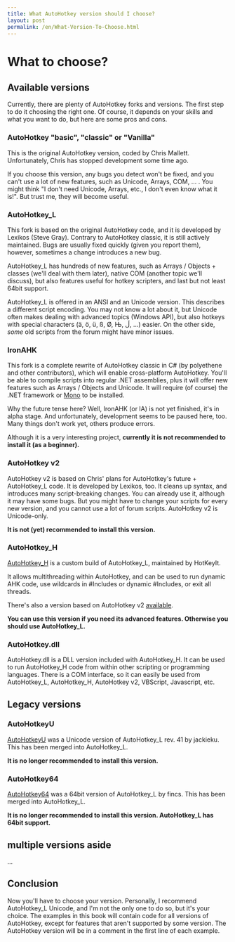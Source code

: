```yaml
---
title: What AutoHotkey version should I choose?
layout: post
permalink: /en/What-Version-To-Choose.html
---
```


# What to choose?

## Available versions
Currently, there are plenty of AutoHotkey forks and versions. The first step to do it choosing the right one.
Of course, it depends on your skills and what you want to do, but here are some pros and cons.

### AutoHotkey "basic", "classic" or "Vanilla"
This is the original AutoHotkey version, coded by Chris Mallett. Unfortunately, Chris has stopped development some time ago.

If you choose this version, any bugs you detect won't be fixed, and you can't use a lot of new features, such as Unicode, Arrays, COM, ... . You might think "I don't need Unicode, Arrays, etc., I don't even know what it is!". But trust me, they will become useful.

### AutoHotkey\_L
This fork is based on the original AutoHotkey code, and it is developed by Lexikos (Steve Gray). Contrary to AutoHotkey classic, it is still actively maintained.
Bugs are usually fixed quickly (given you report them), however, sometimes a change introduces a new bug.

AutoHotkey\_L has hundreds of new features, such as Arrays / Objects + classes (we'll deal with them later), native COM (another topic we'll discuss), but also features useful for hotkey scripters, and last but not least 64bit support.

AutoHotkey\_L is offered in an ANSI and an Unicode version. This describes a different script encoding. You may not know a lot about it, but Unicode often makes dealing with advanced topics (Windows API), but also hotkeys with special characters (&auml;, &ouml;, &uuml;, &szlig;, &Oslash;, Њ, ڵ, ...) easier. On the other side, *some* old scripts from the forum might have minor issues.

### IronAHK
This fork is a complete rewrite of AutoHotkey classic in C# (by polyethene and other contributors), which will enable cross-platform AutoHotkey. You'll be able to compile scripts into regular .NET assemblies, plus it will offer new features such as Arrays / Objects and Unicode. It will require (of course) the .NET framework or [Mono](http://www.mono-project.com/Main_Page) to be installed.

Why the future tense here? Well, IronAHK (or IA) is not yet finished, it's in alpha stage. And unfortunately, development seems to be paused here, too. Many things don't work yet, others produce errors.

Although it is a very interesting project, **currently it is not recommended to install it (as a beginner).**

### AutoHotkey v2
AutoHotkey v2 is based on Chris' plans for AutoHotkey's future + AutoHotkey\_L code. It is developed by Lexikos, too. It cleans up syntax, and introduces many script-breaking changes.
You can already use it, although it may have some bugs. But you might have to change your scripts for every new version, and you cannot use a lot of forum scripts.
AutoHotkey v2 is Unicode-only.

**It is not (yet) recommended to install this version.**

### AutoHotkey\_H
[AutoHotkey\_H](http://www.autohotkey.com/forum/topic43049.html) is a custom build of AutoHotkey\_L, maintained by HotKeyIt.

It allows multithreading within AutoHotkey, and can be used to run dynamic AHK code, use wildcards in #Includes or dynamic #Includes, or exit all threads.

There's also a version based on AutoHotkey v2 [available](http://www.autohotkey.net/~HotKeyIt/AutoHotkey2alpha.zip).

**You can use this version if you need its advanced features. Otherwise you should use AutoHotkey\_L.**

### AutoHotkey.dll
AutoHotkey.dll is a DLL version included with AutoHotkey\_H. It can be used to run AutoHotkey\_H code from within other scripting or programming languages.  There is a COM interface, so it can easily be used from AutoHotkey\_L, AutoHotkey\_H, AutoHotkey v2, VBScript, Javascript, etc.

## Legacy versions

### AutoHotkeyU
[AutoHotkeyU](http://www.autohotkey.com/forum/viewtopic.php?t=50485) was a Unicode version of AutoHotkey\_L rev. 41 by jackieku. This has been merged into AutoHotkey\_L.

**It is no longer recommended to install this version.**

### AutoHotkey64
[AutoHotkey64](http://www.autohotkey.com/forum/topic58237.html) was a 64bit version of AutoHotkey\_L by fincs. This has been merged into AutoHotkey\_L.

**It is no longer recommended to install this version. AutoHotkey\_L has 64bit support.**

## multiple versions aside
...


## Conclusion
Now you'll have to choose your version. Personally, I recommend AutoHotkey_L Unicode, and I'm not the only one to do so, but it's your choice.
The examples in this book will contain code for all versions of AutoHotkey, except for features that aren't supported by some version. The AutoHotkey version will be in a comment in the first line of each example.
